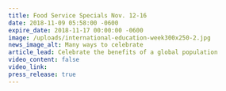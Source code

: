 ```yaml
---
title: Food Service Specials Nov. 12-16
date: 2018-11-09 05:58:00 -0600
expire_date: 2018-11-17 00:00:00 -0600
image: /uploads/international-education-week300x250-2.jpg
news_image_alt: Many ways to celebrate
article_lead: Celebrate the benefits of a global population
video_content: false
video_link:
press_release: true
---
```

